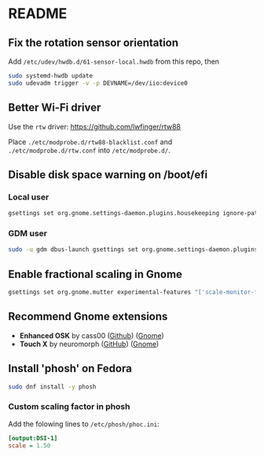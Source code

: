 # README

## Fix the rotation sensor orientation

Add `/etc/udev/hwdb.d/61-sensor-local.hwdb` from this repo, then

```bash
sudo systemd-hwdb update
sudo udevadm trigger -v -p DEVNAME=/dev/iio:device0
```

## Better Wi-Fi driver

Use the `rtw` driver: https://github.com/lwfinger/rtw88

Place `./etc/modprobe.d/rtw88-blacklist.conf` and `./etc/modprobe.d/rtw.conf` into `/etc/modprobe.d/`. 


## Disable disk space warning on /boot/efi

### Local user
```bash
gsettings set org.gnome.settings-daemon.plugins.housekeeping ignore-paths "['/boot/efi']"
```

### GDM user
```bash
sudo -u gdm dbus-launch gsettings set org.gnome.settings-daemon.plugins.housekeeping ignore-paths "['/boot/efi']"
```

## Enable fractional scaling in Gnome
```bash
gsettings set org.gnome.mutter experimental-features "['scale-monitor-framebuffer']"
```

## Recommend Gnome extensions

- **Enhanced OSK** by cass00 ([Github](https://github.com/cass00/enhanced-osk-gnome-ext)) ([Gnome](https://extensions.gnome.org/extension/6595/enhanced-osk/))
- **Touch X** by neuromorph ([GitHub](https://github.com/neuromorph/touchx)) ([Gnome](https://extensions.gnome.org/extension/6156/touch-x/))

## Install 'phosh' on Fedora

```bash
sudo dnf install -y phosh
```

### Custom scaling factor in phosh

Add the folowing lines to `/etc/phosh/phoc.ini`:

```ini
[output:DSI-1]
scale = 1.50
```
